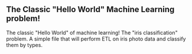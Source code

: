 ## The Classic "Hello World" Machine Learning problem!

The classic "Hello World" of machine learning! The "iris classification" problem. A simple file that will perform ETL on iris photo data and classify them by types.
